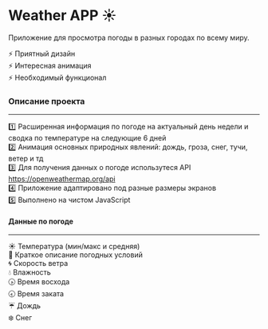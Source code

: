 # Weather APP :sunny:
Приложение для просмотра погоды в разных городах по всему миру.     
    
:zap: Приятный дизайн    
:zap: Интересная анимация    
:zap: Необходимый функционал    

### Описание проекта
____
:one: Расширенная информация по погоде на актуальный день недели и сводка по температуре на следующие 6 дней      
:two: Анимация основных природных явлений: дождь, гроза, снег, тучи, ветер и тд    
:three: Для получения данных о погоде использутеся API https://openweathermap.org/api    
:four: Приложение адаптировано под разные размеры экранов    
:five: Выполнено на чистом JavaScript
    
#### Данные по погоде    
____    
:sunny: Температура (мин/макс и средняя)    
:pencil: Краткое описание погодных условий     
:cyclone: Скорость ветра    
:droplet: Влажность  
:clock430: Время восхода       
:clock830: Время заката     
:umbrella: Дождь     
:snowflake: Снег     

